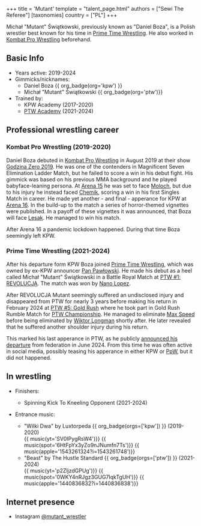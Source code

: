 +++
title = 'Mutant'
template = "talent_page.html"
authors = ["Sewi The Referee"]
[taxonomies]
country = ["PL"]
+++

Michał "Mutant" Świątkowski, previously known as "Daniel Boza", is a Polish wrestler best known for his time in [Prime Time Wrestling](@/o/ptw.md). He also worked in [Kombat Pro Wrestling](@/o/kpw.md) beforehand.

## Basic Info

* Years active: 2019-2024
* Gimmicks/nicknames:
  - Daniel Boza {{ org_badge(org='kpw') }}
  - Michał "Mutant" Świątkowski {{ org_badge(org='ptw')}}
* Trained by:
  - KPW Academy (2017-2020)
  - [PTW Academy](@/o/ptw-academy.md) (2021-2024)
 
## Professional wrestling career

### Kombat Pro Wrestling (2019-2020)

Daniel Boza debuted in [Kombat Pro Wrestling](@/o/kpw.md) in August 2019 at their show [Godzina Zero 2019](@/e/kpw/2019-08-17-kpw-godzina-zero-2019.md). He was one of the contenders in Magnificent Seven Elimination Ladder Match, but he failed to score a win in his debut fight. His gimmick was based on his previous MMA background and he played babyface-leaning persona. At [Arena 15](@/e/kpw/2019-11-16-kpw-arena-15-swieza-krew.md) he was set to face [Moloch](@/w/moloch.md), but due to his injury he instead faced [Chemik](@/w/chemik.md), scoring a win in his first Singles Match in career. He made yet another - and final - apperance for KPW at [Arena 16](@/e/kpw/2020-02-01-kpw-arena-16-polowanie.md). In the build-up to the match a series of horror-themed vignettes were published. In a payoff of these vignettes it was announced, that Boza will face [Lesak](@/w/lesak.md). He managed to win his match.

After Arena 16 a pandemic lockdown happened. During that time Boza seemingly left KPW.

### Prime Time Wrestling (2021-2024)

After his departure form KPW Boza joined [Prime Time Wrestling](@/o/ptw.md), which was owned by ex-KPW announcer [Pan Pawłowski](@/w/pan-pawlowski.md). He made his debut as a heel called Michał "Mutant" Świątkowski in a Battle Royal Match at [PTW #1: REVOLUCJA](@/e/ptw/2021-10-09-ptw-1-revolucja.md). The match was won by [Nano Lopez](@/w/nano-lopez.md). 

After REVOLUCJA Mutant seemingly suffered an undisclosed injury and disappeared from PTW for nearly 3 years before making his return in February 2024 at [PTW #5: Gold Rush](@/e/ptw/2024-02-03-ptw-5-gold-rush.md) where he took part in Gold Rush Rumble Match for [PTW Championship](@/c/ptw-championship.md). He managed to eliminate [Max Speed](@/w/max-speed.md) before being eliminated by [Wiktor Longman](@/w/wiktor-longman.md) shortly after. He later revealed that he suffered another shoulder injury during his return. 

This marked his last apperance in PTW, as he publicly [announced his departure](@/a/ptw-exits.md) from federation in June 2024. From this time he was often active in social media, possibly teasing his apperance in either KPW or [PpW](@/o/ppw.md), but it did not happened. 

## In wrestling

* Finishers:
  - Spinning Kick To Kneeling Opponent (2021-2024)

* Entrance music:
  - "Wilki Dwa" by Luxtorpeda
    {{ org_badge(orgs=['kpw']) }} (2019-2020)  <br>
    {{ music(yt='SV0IPygRsW4')}}
    {{ music(spot='6HtFpYx3yZo9nJNumfn7Ts')}}
    {{ music(apple='1543261324?i=1543261748')}}
  - "Beast" by The Hustle Standard
    {{ org_badge(orgs=['ptw']) }} (2021-2024)  <br>
    {{ music(yt='p2ZljzdGPUg')}}
    {{ music(spot='0WKY4nRJgz3GUG7IqkTgUH')}}
    {{ music(apple='1440836832?i=1440836838')}}
  
## Internet presence
  - Instagram [@mutant_wrestler](https://www.instagram.com/mutant_wrestler)
